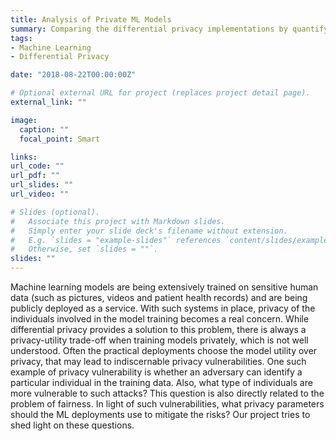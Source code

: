 ```yaml
---
title: Analysis of Private ML Models
summary: Comparing the differential privacy implementations by quantifying their privacy leakage.
tags:
- Machine Learning
- Differential Privacy

date: "2018-08-22T00:00:00Z"

# Optional external URL for project (replaces project detail page).
external_link: ""

image:
  caption: ""
  focal_point: Smart

links:
url_code: ""
url_pdf: ""
url_slides: ""
url_video: ""

# Slides (optional).
#   Associate this project with Markdown slides.
#   Simply enter your slide deck's filename without extension.
#   E.g. `slides = "example-slides"` references `content/slides/example-slides.md`.
#   Otherwise, set `slides = ""`.
slides: ""
---
```

Machine learning models are being extensively trained on sensitive human data (such as pictures, videos and patient health records) and are being publicly deployed as a service. With such systems in  place, privacy of the individuals involved in the model training becomes a real concern. While differential privacy provides a solution to this problem, there is always a privacy-utility trade-off when training models privately, which is not well understood. Often the practical deployments choose the model utility over privacy, that may lead to indiscernable privacy vulnerabilities. One such example of privacy vulnerability is whether an adversary can identify a particular individual in the training data. Also, what type of individuals are more vulnerable to such attacks? This question is also directly related to the problem of fairness. In light of such vulnerabilities, what privacy parameters should the ML deployments use to mitigate the risks? Our project tries to shed light on these questions.